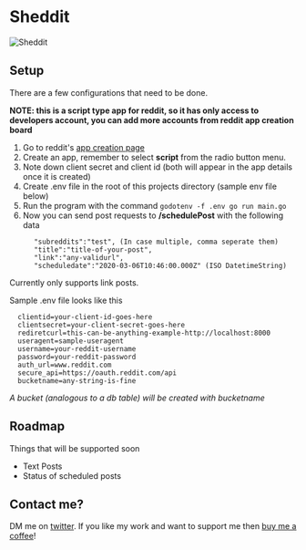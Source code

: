 # Sheddit

![Sheddit](https://i.imgur.com/ZZbe5cW.png)

## Setup

There are a few configurations that need to be done.

 **NOTE: this is a script type app for reddit, so it has only access to developers account, you can add more accounts from reddit app creation board**
 
1. Go to reddit's [app creation page](https://ssl.reddit.com/prefs/apps)
2. Create an app, remember to select **script** from the radio button menu.
3. Note down client secret and client id (both will appear in the app details once it is created)
4. Create .env file in the root of this projects directory (sample env file below)
5. Run the program with the command `godotenv -f .env go run main.go`
6. Now you can send post requests to **/schedulePost** with the following data
```
      "subreddits":"test", (In case multiple, comma seperate them)
      "title":"title-of-your-post",
      "link":"any-validurl",
      "scheduledate":"2020-03-06T10:46:00.000Z" (ISO DatetimeString)
```
Currently only supports link posts.

Sample .env file looks like this

```
  clientid=your-client-id-goes-here
  clientsecret=your-client-secret-goes-here
  rediretcurl=this-can-be-anything-example-http://localhost:8000
  useragent=sample-useragent
  username=your-reddit-username
  password=your-reddit-password
  auth_url=www.reddit.com
  secure_api=https://oauth.reddit.com/api
  bucketname=any-string-is-fine
```
*A bucket (analogous to a db table) will be created with bucketname*

## Roadmap

Things that will be supported soon

* Text Posts
* Status of scheduled posts

## Contact me?

DM me on [twitter](https://twitter.com/rahulnpadalkar). If you like my work and want to support me then [buy me a coffee](https://www.buymeacoffee.com/1UyiBMG)!
